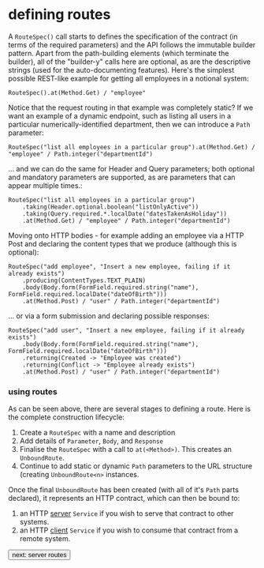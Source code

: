 # defining routes
A ```RouteSpec()``` call starts to defines the specification of the contract (in terms of the required parameters) and the API follows the immutable 
builder pattern. Apart from the path-building elements (which terminate the builder), all of the "builder-y" calls here are optional, as 
are the descriptive strings (used for the auto-documenting features). Here's the simplest possible REST-like example for getting all employees
in a notional system:

```
RouteSpec().at(Method.Get) / "employee"
```

Notice that the request routing in that example was completely static? If we want an example of a dynamic endpoint, such as listing 
all users in a particular numerically-identified department, then we can introduce a ```Path``` parameter:
```
RouteSpec("list all employees in a particular group").at(Method.Get) / "employee" / Path.integer("departmentId")
```
... and we can do the same for Header and Query parameters; both optional and mandatory parameters are supported, as are parameters that can appear multiple times.:
```
RouteSpec("list all employees in a particular group")
    .taking(Header.optional.boolean("listOnlyActive"))
    .taking(Query.required.*.localDate("datesTakenAsHoliday"))
    .at(Method.Get) / "employee" / Path.integer("departmentId")
```
Moving onto HTTP bodies - for example adding an employee via a HTTP Post and declaring the content types that we produce (although 
this is optional):
```
RouteSpec("add employee", "Insert a new employee, failing if it already exists")
    .producing(ContentTypes.TEXT_PLAIN)
    .body(Body.form(FormField.required.string("name"), FormField.required.localDate("dateOfBirth")))
    .at(Method.Post) / "user" / Path.integer("departmentId")
```
  ... or via a form submission and declaring possible responses:
```
RouteSpec("add user", "Insert a new employee, failing if it already exists")
    .body(Body.form(FormField.required.string("name"), FormField.required.localDate("dateOfBirth")))
    .returning(Created -> "Employee was created")
    .returning(Conflict -> "Employee already exists")
    .at(Method.Post) / "user" / Path.integer("departmentId")
```

### using routes
As can be seen above, there are several stages to defining a route. Here is the complete construction lifecycle:
1. Create a `RouteSpec` with a name and description
2. Add details of `Parameter`, `Body`, and `Response`
3. Finalise the `RouteSpec` with a call to `at(<Method>)`. This creates an `UnboundRoute`.
4. Continue to add static or dynamic `Path` parameters to the URL structure (creating `UnboundRoute<n>` instances.

Once the final ```UnboundRoute``` has been created (with all of it's `Path` parts declared), it represents an HTTP contract, which can 
then be bound to:
1. an HTTP <a href="server-routes">server</a> `Service` if you wish to serve that contract to other systems.
2. an HTTP <a href="client-routes">client</a> `Service` if you wish to consume that contract from a remote system.

<a class="next" href="http://fintrospect.io/server-routes"><button type="button" class="btn btn-sm btn-default">next: server routes</button></a>
